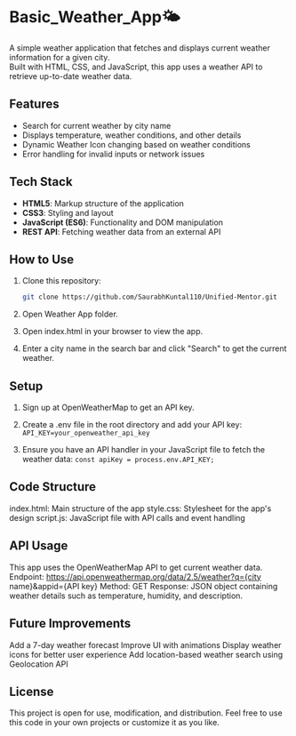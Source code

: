 # Basic_Weather_App🌤️

A simple weather application that fetches and displays current weather information for a given city.<br>
Built with HTML, CSS, and JavaScript, this app uses a weather API to retrieve up-to-date weather data.

## Features

- Search for current weather by city name
- Displays temperature, weather conditions, and other details
- Dynamic Weather Icon changing based on weather conditions
- Error handling for invalid inputs or network issues

## Tech Stack

- **HTML5**: Markup structure of the application
- **CSS3**: Styling and layout
- **JavaScript (ES6)**: Functionality and DOM manipulation
- **REST API**: Fetching weather data from an external API

## How to Use

1. Clone this repository:

   ```bash
   git clone https://github.com/SaurabhKuntal110/Unified-Mentor.git

2. Open Weather App folder.

3. Open index.html in your browser to view the app.

4. Enter a city name in the search bar and click "Search" to get the current weather.

## Setup

1. Sign up at OpenWeatherMap to get an API key.

2. Create a .env file in the root directory and add your API key:
```API_KEY=your_openweather_api_key```

3. Ensure you have an API handler in your JavaScript file to fetch the weather data:
```const apiKey = process.env.API_KEY;```

## Code Structure

index.html: Main structure of the app
style.css: Stylesheet for the app's design
script.js: JavaScript file with API calls and event handling

## API Usage

This app uses the OpenWeatherMap API to get current weather data.
Endpoint: https://api.openweathermap.org/data/2.5/weather?q={city name}&appid={API key}
Method: GET
Response: JSON object containing weather details such as temperature, humidity, and description.

## Future Improvements

Add a 7-day weather forecast
Improve UI with animations
Display weather icons for better user experience
Add location-based weather search using Geolocation API

## License

This project is open for use, modification, and distribution. Feel free to use this code in your own projects or customize it as you like.
